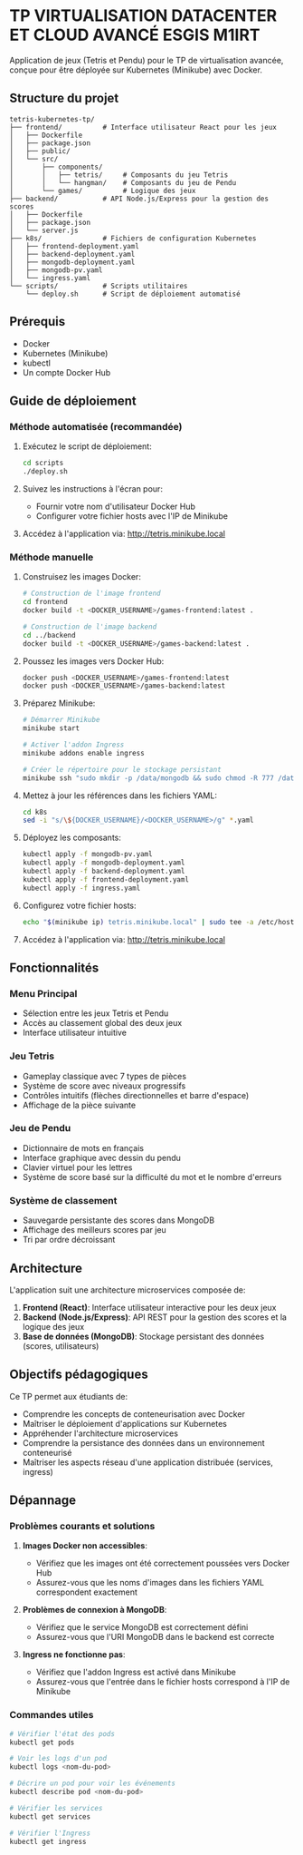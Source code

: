 # TP VIRTUALISATION DATACENTER ET CLOUD AVANCÉ ESGIS M1IRT

Application de jeux (Tetris et Pendu) pour le TP de virtualisation avancée, conçue pour être déployée sur Kubernetes (Minikube) avec Docker.

## Structure du projet

```
tetris-kubernetes-tp/
├── frontend/          # Interface utilisateur React pour les jeux
│   ├── Dockerfile
│   ├── package.json
│   ├── public/
│   └── src/
│       ├── components/
│       │   ├── tetris/     # Composants du jeu Tetris
│       │   └── hangman/    # Composants du jeu de Pendu
│       └── games/          # Logique des jeux
├── backend/           # API Node.js/Express pour la gestion des scores
│   ├── Dockerfile
│   ├── package.json
│   └── server.js
├── k8s/               # Fichiers de configuration Kubernetes
│   ├── frontend-deployment.yaml
│   ├── backend-deployment.yaml
│   ├── mongodb-deployment.yaml
│   ├── mongodb-pv.yaml
│   └── ingress.yaml
└── scripts/           # Scripts utilitaires
    └── deploy.sh      # Script de déploiement automatisé
```

## Prérequis

- Docker
- Kubernetes (Minikube)
- kubectl
- Un compte Docker Hub

## Guide de déploiement

### Méthode automatisée (recommandée)

1. Exécutez le script de déploiement:
   ```bash
   cd scripts
   ./deploy.sh
   ```

2. Suivez les instructions à l'écran pour:
   - Fournir votre nom d'utilisateur Docker Hub
   - Configurer votre fichier hosts avec l'IP de Minikube

3. Accédez à l'application via: http://tetris.minikube.local

### Méthode manuelle

1. Construisez les images Docker:
   ```bash
   # Construction de l'image frontend
   cd frontend
   docker build -t <DOCKER_USERNAME>/games-frontend:latest .
   
   # Construction de l'image backend
   cd ../backend
   docker build -t <DOCKER_USERNAME>/games-backend:latest .
   ```

2. Poussez les images vers Docker Hub:
   ```bash
   docker push <DOCKER_USERNAME>/games-frontend:latest
   docker push <DOCKER_USERNAME>/games-backend:latest
   ```

3. Préparez Minikube:
   ```bash
   # Démarrer Minikube
   minikube start
   
   # Activer l'addon Ingress
   minikube addons enable ingress
   
   # Créer le répertoire pour le stockage persistant
   minikube ssh "sudo mkdir -p /data/mongodb && sudo chmod -R 777 /data/mongodb"
   ```

4. Mettez à jour les références dans les fichiers YAML:
   ```bash
   cd k8s
   sed -i "s/\${DOCKER_USERNAME}/<DOCKER_USERNAME>/g" *.yaml
   ```

5. Déployez les composants:
   ```bash
   kubectl apply -f mongodb-pv.yaml
   kubectl apply -f mongodb-deployment.yaml
   kubectl apply -f backend-deployment.yaml
   kubectl apply -f frontend-deployment.yaml
   kubectl apply -f ingress.yaml
   ```

6. Configurez votre fichier hosts:
   ```bash
   echo "$(minikube ip) tetris.minikube.local" | sudo tee -a /etc/hosts
   ```

7. Accédez à l'application via: http://tetris.minikube.local

## Fonctionnalités

### Menu Principal
- Sélection entre les jeux Tetris et Pendu
- Accès au classement global des deux jeux
- Interface utilisateur intuitive

### Jeu Tetris
- Gameplay classique avec 7 types de pièces
- Système de score avec niveaux progressifs
- Contrôles intuitifs (flèches directionnelles et barre d'espace)
- Affichage de la pièce suivante

### Jeu de Pendu
- Dictionnaire de mots en français
- Interface graphique avec dessin du pendu
- Clavier virtuel pour les lettres
- Système de score basé sur la difficulté du mot et le nombre d'erreurs

### Système de classement
- Sauvegarde persistante des scores dans MongoDB
- Affichage des meilleurs scores par jeu
- Tri par ordre décroissant

## Architecture

L'application suit une architecture microservices composée de:

1. **Frontend (React)**: Interface utilisateur interactive pour les deux jeux
2. **Backend (Node.js/Express)**: API REST pour la gestion des scores et la logique des jeux
3. **Base de données (MongoDB)**: Stockage persistant des données (scores, utilisateurs)

## Objectifs pédagogiques

Ce TP permet aux étudiants de:
- Comprendre les concepts de conteneurisation avec Docker
- Maîtriser le déploiement d'applications sur Kubernetes
- Appréhender l'architecture microservices
- Comprendre la persistance des données dans un environnement conteneurisé
- Maîtriser les aspects réseau d'une application distribuée (services, ingress)

## Dépannage

### Problèmes courants et solutions

1. **Images Docker non accessibles**:
   - Vérifiez que les images ont été correctement poussées vers Docker Hub
   - Assurez-vous que les noms d'images dans les fichiers YAML correspondent exactement

2. **Problèmes de connexion à MongoDB**:
   - Vérifiez que le service MongoDB est correctement défini
   - Assurez-vous que l'URI MongoDB dans le backend est correcte

3. **Ingress ne fonctionne pas**:
   - Vérifiez que l'addon Ingress est activé dans Minikube
   - Assurez-vous que l'entrée dans le fichier hosts correspond à l'IP de Minikube

### Commandes utiles

```bash
# Vérifier l'état des pods
kubectl get pods

# Voir les logs d'un pod
kubectl logs <nom-du-pod>

# Décrire un pod pour voir les événements
kubectl describe pod <nom-du-pod>

# Vérifier les services
kubectl get services

# Vérifier l'Ingress
kubectl get ingress
